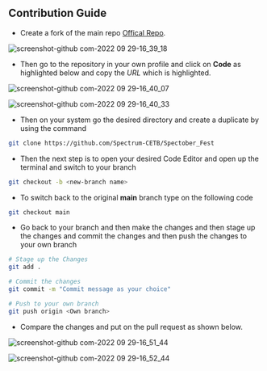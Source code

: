 ## Contribution Guide

- Create a fork of the main repo [Offical Repo](https://github.com/Spectrum-CETB/Spectober_Fest).

![screenshot-github com-2022 09 29-16_39_18](https://user-images.githubusercontent.com/74270500/193019622-6329878b-7f2d-446b-b7cc-c8b95c21ed5e.png)


- Then go to the repository in your own profile and click on **Code** as highlighted below and copy the _URL_ which is highlighted.

![screenshot-github com-2022 09 29-16_40_07](https://user-images.githubusercontent.com/74270500/193019659-b7e09ece-ce56-41d2-b3cc-ef62869ec7b3.png)

![screenshot-github com-2022 09 29-16_40_33](https://user-images.githubusercontent.com/74270500/193019765-f6579f24-b9a7-4b35-8d40-c601e2c9a864.png)

- Then on your system go the desired directory and create a duplicate by using the command

```bash
git clone https://github.com/Spectrum-CETB/Spectober_Fest
```

- Then the next step is to open your desired Code Editor and open up the terminal and switch to your branch

```bash
git checkout -b <new-branch name>
```

- To switch back to the original **main** branch type on the following code

```bash
git checkout main
```

- Go back to your branch and then make the changes and then stage up the changes and commit the changes and then push the changes to your own branch

```bash
# Stage up the Changes
git add .

# Commit the changes
git commit -m "Commit message as your choice"

# Push to your own branch
git push origin <Own branch>
```

- Compare the changes and put on the pull request as shown below.

![screenshot-github com-2022 09 29-16_51_44](https://user-images.githubusercontent.com/74270500/193019915-88f2c87c-787f-45f0-829e-7fef7a309c18.png)

![screenshot-github com-2022 09 29-16_52_44](https://user-images.githubusercontent.com/74270500/193020030-02556334-8d52-4787-941c-b0995d67915d.png)


